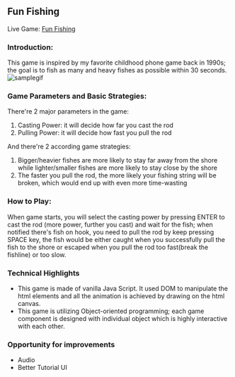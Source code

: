 ## Fun Fishing

Live Game: [Fun Fishing](https://lilyzqy.github.io/FunFishing/)

### Introduction:
This game is inspired by my favorite childhood phone game back in 1990s; the goal is to fish as many and heavy fishes as possible within 30 seconds.
![samplegif](https://github.com/lilyzqy/FunFishing/blob/master/images/fishing%20example.gif)

### Game Parameters and Basic Strategies:
There're 2 major parameters in the game:
1. Casting Power: it will decide how far you cast the rod
2. Pulling Power: it will decide how fast you pull the rod

And there're 2 according game strategies:
1. Bigger/heavier fishes are more likely to stay far away from the shore while lighter/smaller fishes are more likely to stay close by the shore
2. The faster you pull the rod, the more likely your fishing string will be broken, which would end up with even more time-wasting

### How to Play:
When game starts, you will select the casting power by pressing ENTER to cast the rod (more power, further you cast) and wait for the fish; when notified there's fish on hook, you need to pull the rod by keep pressing SPACE key, the fish would be either caught when you successfully pull the fish to the shore or escaped when you pull the rod too fast(break the fishline) or too slow.

### Technical Highlights
* This game is made of vanilla Java Script. It used DOM to manipulate the html elements and all the animation is achieved by drawing on the html canvas.
* This game is utilizing Object-oriented programming; each game component is designed with individual object which is highly interactive with each other.

### Opportunity for improvements
* Audio
* Better Tutorial UI
